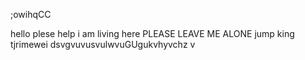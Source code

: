 ;owihqCC 

hello
plese help
i am living here
 PLEASE LEAVE ME ALONE
jump
king
 tjrimewei
dsvgvuvusvulwvuGUgukvhyvchz v
